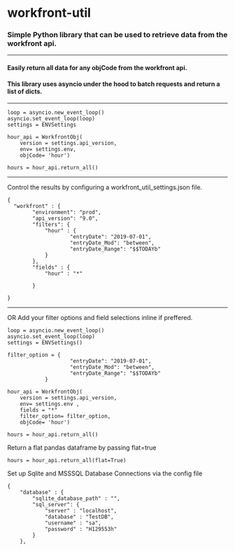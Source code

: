 # workfront-util
### Simple Python library that can be used to retrieve data from the workfront api. 
---

#### Easily return all data for any objCode from the workfront api. 
#### This library uses asyncio under the hood to batch requests and return a list of dicts. 
---
```
loop = asyncio.new_event_loop()
asyncio.set_event_loop(loop)
settings = ENVSettings

hour_api = WorkfrontObj(
    version = settings.api_version,
    env= settings.env,
    objCode= 'hour')

hours = hour_api.return_all()
```
---
Control the results by configuring a workfront_util_settings.json file.  

```
{
  "workfront" : {
        "environment": "prod", 
        "api_version": "9.0", 
        "filters": {
            "hour" : {
                    "entryDate": "2019-07-01", 
                    "entryDate_Mod": "between", 
                    "entryDate_Range": "$$TODAYb"          
            }
        }, 
        "fields" : {
            "hour" : "*"

        }

}
```
---
OR Add your filter options and field selections inline if preffered. 

```
loop = asyncio.new_event_loop()
asyncio.set_event_loop(loop)
settings = ENVSettings()

filter_option = {
                    "entryDate": "2019-07-01", 
                    "entryDate_Mod": "between", 
                    "entryDate_Range": "$$TODAYb"          
            }
            
hour_api = WorkfrontObj(
    version = settings.api_version,
    env= settings.env ,
    fields = "*"
    filter_option= filter_option, 
    objCode= 'hour')

hours = hour_api.return_all()

```

Return a flat pandas dataframe by passing flat=true

```
hours = hour_api.return_all(flat=True)
```


Set up Sqlite and MSSSQL Database Connections via the config file 
```
{
    "database" : {
        "sqlite_database_path" : "",   
        "sql_server": {
            "server" : "localhost", 
            "database" : "TestDB", 
            "username" : "sa", 
            "password" : "H129553h"
        }
    }, 





```

 
